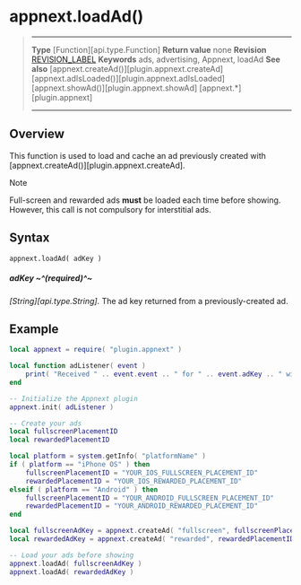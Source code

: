 # appnext.loadAd()

> --------------------- ------------------------------------------------------------------------------------------
> __Type__              [Function][api.type.Function]
> __Return value__      none
> __Revision__          [REVISION_LABEL](REVISION_URL)
> __Keywords__          ads, advertising, Appnext, loadAd
> __See also__          [appnext.createAd()][plugin.appnext.createAd]
>						[appnext.adIsLoaded()][plugin.appnext.adIsLoaded]
>						[appnext.showAd()][plugin.appnext.showAd]
>						[appnext.*][plugin.appnext]
> --------------------- ------------------------------------------------------------------------------------------


## Overview

This function is used to load and cache an ad previously created with [appnext.createAd()][plugin.appnext.createAd].

<div class="guide-notebox">
<div class="notebox-title">Note</div>

Full-screen and rewarded ads __must__ be loaded each time before showing. However, this call is not compulsory for interstitial ads.

</div>


## Syntax

	appnext.loadAd( adKey )

##### adKey ~^(required)^~
_[String][api.type.String]._ The ad key returned from a <nobr>previously-created</nobr> ad.


## Example

``````lua
local appnext = require( "plugin.appnext" )

local function adListener( event )
	print( "Received " .. event.event .. " for " .. event.adKey .. " with message: " .. event.message )
end

-- Initialize the Appnext plugin
appnext.init( adListener )

-- Create your ads
local fullscreenPlacementID
local rewardedPlacementID

local platform = system.getInfo( "platformName" )
if ( platform == "iPhone OS" ) then
	fullscreenPlacementID = "YOUR_IOS_FULLSCREEN_PLACEMENT_ID"
	rewardedPlacementID = "YOUR_IOS_REWARDED_PLACEMENT_ID"
elseif ( platform == "Android" ) then
	fullscreenPlacementID = "YOUR_ANDROID_FULLSCREEN_PLACEMENT_ID"
	rewardedPlacementID = "YOUR_ANDROID_REWARDED_PLACEMENT_ID"
end

local fullscreenAdKey = appnext.createAd( "fullscreen", fullscreenPlacementID )
local rewardedAdKey = appnext.createAd( "rewarded", rewardedPlacementID )

-- Load your ads before showing
appnext.loadAd( fullscreenAdKey )
appnext.loadAd( rewardedAdKey )
``````
